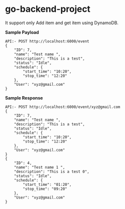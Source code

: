 # go-backend-project
It support only Add item and get item using DynamoDB.

**Sample Payload**
```
API:- POST http://localhost:6000/event
{
    "ID": 7,
    "name": "Test name ",
    "description": "This is a test",
    "status": "Idle",
    "schedule": {
        "start_time": "10:20",
        "stop_time": "12:20"
    },
    "User": "xyz@gmail.com"
}
```
**Sample Response**
```
API:- POST http://localhost:6000/event/xyz@gmail.com
{
    "ID": 7,
    "name": "Test name ",
    "description": "This is a test",
    "status": "Idle",
    "schedule": {
        "start_time": "10:20",
        "stop_time": "12:20"
    },
    "User": "xyz@gmail.com"
}
{
    "ID": 4,
    "name": "Test name 1 ",
    "description": "This is a test 0",
    "status": "Idle",
    "schedule": {
        "start_time": "01:20",
        "stop_time": "09:20"
    },
    "User": "xyz@gmail.com"
}
```
